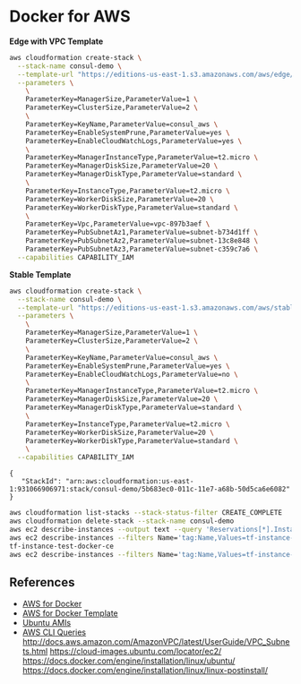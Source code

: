# Docker for AWS

**Edge with VPC Template**

```bash
aws cloudformation create-stack \
  --stack-name consul-demo \
  --template-url "https://editions-us-east-1.s3.amazonaws.com/aws/edge/Docker-no-vpc.tmpl" \
  --parameters \
    \
    ParameterKey=ManagerSize,ParameterValue=1 \
    ParameterKey=ClusterSize,ParameterValue=2 \
    \
    ParameterKey=KeyName,ParameterValue=consul_aws \
    ParameterKey=EnableSystemPrune,ParameterValue=yes \
    ParameterKey=EnableCloudWatchLogs,ParameterValue=yes \
    \
    ParameterKey=ManagerInstanceType,ParameterValue=t2.micro \
    ParameterKey=ManagerDiskSize,ParameterValue=20 \
    ParameterKey=ManagerDiskType,ParameterValue=standard \
    \
    ParameterKey=InstanceType,ParameterValue=t2.micro \
    ParameterKey=WorkerDiskSize,ParameterValue=20 \
    ParameterKey=WorkerDiskType,ParameterValue=standard \
    \
    ParameterKey=Vpc,ParameterValue=vpc-897b3aef \
    ParameterKey=PubSubnetAz1,ParameterValue=subnet-b734d1ff \
    ParameterKey=PubSubnetAz2,ParameterValue=subnet-13c8e848 \
    ParameterKey=PubSubnetAz3,ParameterValue=subnet-c359c7a6 \
  --capabilities CAPABILITY_IAM
```

**Stable Template**

```bash
aws cloudformation create-stack \
  --stack-name consul-demo \
  --template-url "https://editions-us-east-1.s3.amazonaws.com/aws/stable/Docker.tmpl" \
  --parameters \
    \
    ParameterKey=ManagerSize,ParameterValue=1 \
    ParameterKey=ClusterSize,ParameterValue=2 \
    \
    ParameterKey=KeyName,ParameterValue=consul_aws \
    ParameterKey=EnableSystemPrune,ParameterValue=yes \
    ParameterKey=EnableCloudWatchLogs,ParameterValue=no \
    \
    ParameterKey=ManagerInstanceType,ParameterValue=t2.micro \
    ParameterKey=ManagerDiskSize,ParameterValue=20 \
    ParameterKey=ManagerDiskType,ParameterValue=standard \
    \
    ParameterKey=InstanceType,ParameterValue=t2.micro \
    ParameterKey=WorkerDiskSize,ParameterValue=20 \
    ParameterKey=WorkerDiskType,ParameterValue=standard \
    \
  --capabilities CAPABILITY_IAM
```

```text
{
   "StackId": "arn:aws:cloudformation:us-east-1:931066906971:stack/consul-demo/5b683ec0-011c-11e7-a68b-50d5ca6e6082"
}
```

```bash
aws cloudformation list-stacks --stack-status-filter CREATE_COMPLETE
aws cloudformation delete-stack --stack-name consul-demo
aws ec2 describe-instances --output text --query 'Reservations[*].Instances[*].PublicIpAddress'
aws ec2 describe-instances --filters Name='tag:Name,Values=tf-instance-consul-server-1' --output text --query 'Reservations[*].Instances[*].PublicIpAddress'
tf-instance-test-docker-ce
aws ec2 describe-instances --filters Name='tag:Name,Values=tf-instance-consul-server-1' --output text --query 'Reservations[*].Instances[*].PrivateIpAddress'
```

## References

- [AWS for Docker](https://www.docker.com/docker-aws)
- [AWS for Docker Template](https://editions-us-east-1.s3.amazonaws.com/aws/edge/Docker-no-vpc.tmpl)
- [Ubuntu AMIs](https://cloud-images.ubuntu.com/locator/ec2/)
- [AWS CLI Queries](https://alestic.com/2013/11/aws-cli-query/) <http://docs.aws.amazon.com/AmazonVPC/latest/UserGuide/VPC_Subnets.html> <https://cloud-images.ubuntu.com/locator/ec2/> <https://docs.docker.com/engine/installation/linux/ubuntu/> <https://docs.docker.com/engine/installation/linux/linux-postinstall/>
